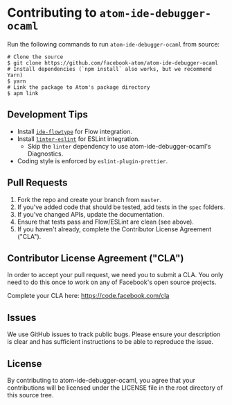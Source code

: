 # Contributing to `atom-ide-debugger-ocaml`

Run the following commands to run `atom-ide-debugger-ocaml` from source:

```
# Clone the source
$ git clone https://github.com/facebook-atom/atom-ide-debugger-ocaml
# Install dependencies (`npm install` also works, but we recommend Yarn)
$ yarn
# Link the package to Atom's package directory
$ apm link
```
## Development Tips

- Install [`ide-flowtype`](https://atom.io/packages/ide-flowtype) for Flow integration.
- Install [`linter-eslint`](https://atom.io/packages/linter-eslint) for ESLint integration.
  - Skip the `linter` dependency to use atom-ide-debugger-ocaml's Diagnostics.
- Coding style is enforced by `eslint-plugin-prettier`.

## Pull Requests

1. Fork the repo and create your branch from `master`.
2. If you've added code that should be tested, add tests in the `spec` folders.
3. If you've changed APIs, update the documentation.
4. Ensure that tests pass and Flow/ESLint are clean (see above).
7. If you haven't already, complete the Contributor License Agreement ("CLA").

## Contributor License Agreement ("CLA")
In order to accept your pull request, we need you to submit a CLA. You only need
to do this once to work on any of Facebook's open source projects.

Complete your CLA here: <https://code.facebook.com/cla>

## Issues

We use GitHub issues to track public bugs. Please ensure your description is
clear and has sufficient instructions to be able to reproduce the issue.

## License

By contributing to atom-ide-debugger-ocaml, you agree that your contributions will be licensed
under the LICENSE file in the root directory of this source tree.
